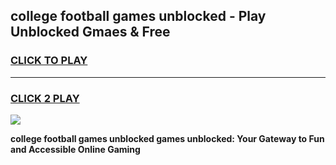 
## college football games unblocked - Play Unblocked Gmaes & Free
<h3>
<a href="https://news.freeplayer.one?title=college_football_games_unblocked&ref=23F">CLICK TO PLAY</a></h3>
<hr>

<h3>
<a href="https://news.freeplayer.one?title=college_football_games_unblocked&ref=23F">CLICK 2 PLAY</a>
  
</h3>

<a href="https://news.freeplayer.one?title=college_football_games_unblocked&ref=23F/"><img src="https://clearcache.store/games.png"></a>


**college football games unblocked games unblocked: Your Gateway to Fun and Accessible Online Gaming**
